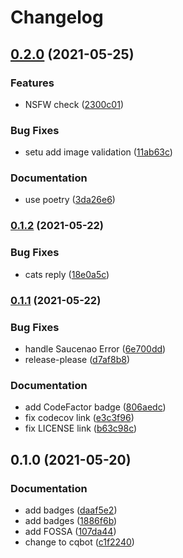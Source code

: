 # Changelog

## [0.2.0](https://www.github.com/Lycreal/cqbot/compare/v0.1.2...v0.2.0) (2021-05-25)


### Features

* NSFW check ([2300c01](https://www.github.com/Lycreal/cqbot/commit/2300c0106aabb30da2cdbe8689ad9da044dbad8d))


### Bug Fixes

* setu add image validation ([11ab63c](https://www.github.com/Lycreal/cqbot/commit/11ab63ca4dd5bf6a7aaf04e5e23b28d49e5125c0))


### Documentation

* use poetry ([3da26e6](https://www.github.com/Lycreal/cqbot/commit/3da26e65856d54195f4f3f1605b963d2e8a61f99))

### [0.1.2](https://www.github.com/Lycreal/cqbot/compare/v0.1.1...v0.1.2) (2021-05-22)


### Bug Fixes

* cats reply ([18e0a5c](https://www.github.com/Lycreal/cqbot/commit/18e0a5c14ecf1c496188722c236090c64d26b4f3))

### [0.1.1](https://www.github.com/Lycreal/cqbot/compare/v0.1.0...v0.1.1) (2021-05-22)


### Bug Fixes

* handle Saucenao Error ([6e700dd](https://www.github.com/Lycreal/cqbot/commit/6e700ddb6e7b5ec025b08d7875d199630cccbd0c))
* release-please ([d7af8b8](https://www.github.com/Lycreal/cqbot/commit/d7af8b8d424e9cab1e01d840fb83e578c25629e1))


### Documentation

* add CodeFactor badge ([806aedc](https://www.github.com/Lycreal/cqbot/commit/806aedcd03474f26f06dc3d672adb2234ca471c1))
* fix codecov link ([e3c3f96](https://www.github.com/Lycreal/cqbot/commit/e3c3f9647bf355fc6d3af9ec91d528433cdf5b89))
* fix LICENSE link ([b63c98c](https://www.github.com/Lycreal/cqbot/commit/b63c98c0b228caf7323839e275ee4875760c3c22))

## 0.1.0 (2021-05-20)


### Documentation

* add badges ([daaf5e2](https://www.github.com/Lycreal/cqbot/commit/daaf5e28824e532609c9b60a496834aa06917d30))
* add badges ([1886f6b](https://www.github.com/Lycreal/cqbot/commit/1886f6bc290f69b2ab817f4071f0ce97dd6e44a3))
* add FOSSA ([107da44](https://www.github.com/Lycreal/cqbot/commit/107da4442a113eaefd5cac342e7dbce91ff81c74))
* change to cqbot ([c1f2240](https://www.github.com/Lycreal/cqbot/commit/c1f22408e6292ba224bce370d33fa5fc851be3e1))
